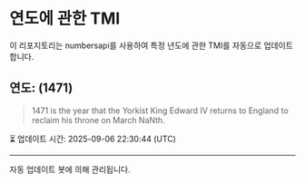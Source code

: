 
# 연도에 관한 TMI

이 리포지토리는 numbersapi를 사용하여 특정 년도에 관한 TMI를 자동으로 업데이트합니다.

## 연도: (1471)
> 1471 is the year that the Yorkist King Edward IV returns to England to reclaim his throne on March NaNth.

⏳ 업데이트 시간: 2025-09-06 22:30:44 (UTC)

---
자동 업데이트 봇에 의해 관리됩니다.
